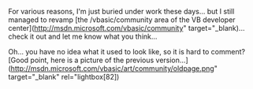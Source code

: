 For various reasons, I'm just buried under work these days... but I still managed to revamp [the /vbasic/community area of the VB developer center](http://msdn.microsoft.com/vbasic/community" target="_blank)... check it out and let me know what you think...

Oh... you have no idea what it used to look like, so it is hard to comment? [Good point, here is a picture of the previous version...](http://msdn.microsoft.com/vbasic/art/community/oldpage.png" target="_blank" rel="lightbox[82])

